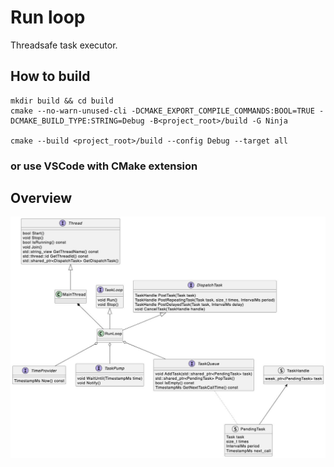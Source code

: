 # Run loop

Threadsafe task executor.


## How to build
```
mkdir build && cd build
cmake --no-warn-unused-cli -DCMAKE_EXPORT_COMPILE_COMMANDS:BOOL=TRUE -DCMAKE_BUILD_TYPE:STRING=Debug -B<project_root>/build -G Ninja

cmake --build <project_root>/build --config Debug --target all
```

### or use VSCode with CMake extension

## Overview
![Alt overview](docs/overview.jpg?raw=true "Overview")